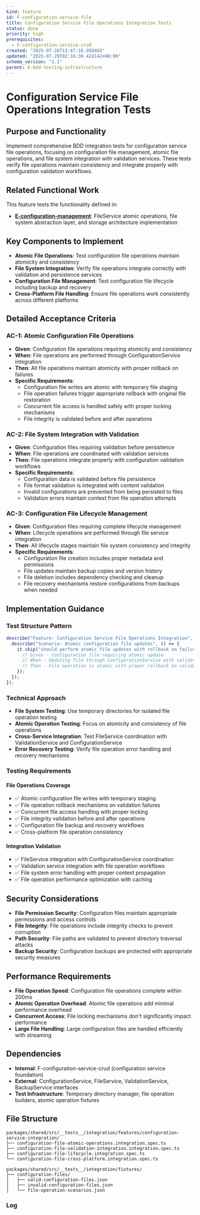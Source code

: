 ```yaml
---
kind: feature
id: F-configuration-service-file
title: Configuration Service File Operations Integration Tests
status: done
priority: high
prerequisites:
  - F-configuration-service-crud
created: "2025-07-26T13:47:16.958465"
updated: "2025-07-29T02:16:30.424142+00:00"
schema_version: "1.1"
parent: E-bdd-testing-infrastructure
---
```


# Configuration Service File Operations Integration Tests

## Purpose and Functionality

Implement comprehensive BDD integration tests for configuration service file operations, focusing on configuration file management, atomic file operations, and file system integration with validation services. These tests verify file operations maintain consistency and integrate properly with configuration validation workflows.

## Related Functional Work

This feature tests the functionality defined in:

- **[E-configuration-management](../../../E-configuration-management/epic.md)**: FileService atomic operations, file system abstraction layer, and storage architecture implementation

## Key Components to Implement

- **Atomic File Operations**: Test configuration file operations maintain atomicity and consistency
- **File System Integration**: Verify file operations integrate correctly with validation and persistence services
- **Configuration File Management**: Test configuration file lifecycle including backup and recovery
- **Cross-Platform File Handling**: Ensure file operations work consistently across different platforms

## Detailed Acceptance Criteria

### AC-1: Atomic Configuration File Operations

- **Given**: Configuration file operations requiring atomicity and consistency
- **When**: File operations are performed through ConfigurationService integration
- **Then**: All file operations maintain atomicity with proper rollback on failures
- **Specific Requirements**:
  - Configuration file writes are atomic with temporary file staging
  - File operation failures trigger appropriate rollback with original file restoration
  - Concurrent file access is handled safely with proper locking mechanisms
  - File integrity is validated before and after operations

### AC-2: File System Integration with Validation

- **Given**: Configuration files requiring validation before persistence
- **When**: File operations are coordinated with validation services
- **Then**: File operations integrate properly with configuration validation workflows
- **Specific Requirements**:
  - Configuration data is validated before file persistence
  - File format validation is integrated with content validation
  - Invalid configurations are prevented from being persisted to files
  - Validation errors maintain context from file operation attempts

### AC-3: Configuration File Lifecycle Management

- **Given**: Configuration files requiring complete lifecycle management
- **When**: Lifecycle operations are performed through file service integration
- **Then**: All lifecycle stages maintain file system consistency and integrity
- **Specific Requirements**:
  - Configuration file creation includes proper metadata and permissions
  - File updates maintain backup copies and version history
  - File deletion includes dependency checking and cleanup
  - File recovery mechanisms restore configurations from backups when needed

## Implementation Guidance

### Test Structure Pattern

```typescript
describe("Feature: Configuration Service File Operations Integration", () => {
  describe("Scenario: Atomic configuration file updates", () => {
    it.skip("should perform atomic file updates with rollback on failure", async () => {
      // Given - Configuration file requiring atomic update
      // When - Updating file through ConfigurationService with validation
      // Then - File operation is atomic with proper rollback on validation failure
    });
  });
});
```

### Technical Approach

- **File System Testing**: Use temporary directories for isolated file operation testing
- **Atomic Operation Testing**: Focus on atomicity and consistency of file operations
- **Cross-Service Integration**: Test FileService coordination with ValidationService and ConfigurationService
- **Error Recovery Testing**: Verify file operation error handling and recovery mechanisms

### Testing Requirements

#### File Operations Coverage

- ✅ Atomic configuration file writes with temporary staging
- ✅ File operation rollback mechanisms on validation failures
- ✅ Concurrent file access handling with proper locking
- ✅ File integrity validation before and after operations
- ✅ Configuration file backup and recovery workflows
- ✅ Cross-platform file operation consistency

#### Integration Validation

- ✅ FileService integration with ConfigurationService coordination
- ✅ Validation service integration with file operation workflows
- ✅ File system error handling with proper context propagation
- ✅ File operation performance optimization with caching

## Security Considerations

- **File Permission Security**: Configuration files maintain appropriate permissions and access controls
- **File Integrity**: File operations include integrity checks to prevent corruption
- **Path Security**: File paths are validated to prevent directory traversal attacks
- **Backup Security**: Configuration backups are protected with appropriate security measures

## Performance Requirements

- **File Operation Speed**: Configuration file operations complete within 200ms
- **Atomic Operation Overhead**: Atomic file operations add minimal performance overhead
- **Concurrent Access**: File locking mechanisms don't significantly impact performance
- **Large File Handling**: Large configuration files are handled efficiently with streaming

## Dependencies

- **Internal**: F-configuration-service-crud (configuration service foundation)
- **External**: ConfigurationService, FileService, ValidationService, BackupService interfaces
- **Test Infrastructure**: Temporary directory manager, file operation builders, atomic operation fixtures

## File Structure

```
packages/shared/src/__tests__/integration/features/configuration-service-integration/
├── configuration-file-atomic-operations.integration.spec.ts
├── configuration-file-validation-integration.integration.spec.ts
├── configuration-file-lifecycle.integration.spec.ts
└── configuration-file-cross-platform.integration.spec.ts

packages/shared/src/__tests__/integration/fixtures/
├── configuration-files/
│   ├── valid-configuration-files.json
│   ├── invalid-configuration-files.json
│   └── file-operation-scenarios.json
```

### Log
